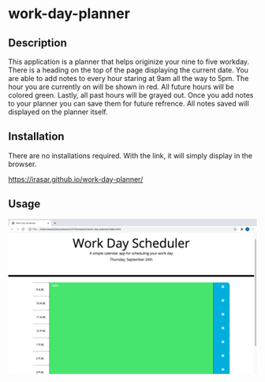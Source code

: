 # work-day-planner

## Description 

This application is a planner that helps originize your nine to five workday. There is a heading on the top of the page displaying the current date. You are able to add notes to every hour staring at 9am all the way to 5pm. The hour you are currently on will be shown in red. All future hours will be colored green. Lastly, all past hours will be grayed out. Once you add notes to your planner you can save them for future refrence. All notes saved will displayed on the planner itself.



## Installation

There are no installations required. With the link, it will simply display in the browser.

 https://irasar.github.io/work-day-planner/


## Usage 



![alt text](assets/plan.png)
